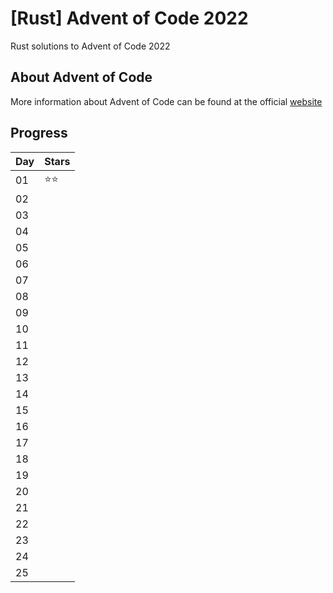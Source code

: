 # [Rust] Advent of Code 2022 
Rust solutions to Advent of Code 2022

## About Advent of Code
More information about Advent of Code can be found at the official [website](https://adventofcode.com/)

## Progress

| Day | Stars |
|---|---|
| 01| ⭐⭐|
| 02| |
| 03| |
| 04| |
| 05| |
| 06| |
| 07| |
| 08| |
| 09| |
| 10| |
| 11| |
| 12| |
| 13| |
| 14| |
| 15| |
| 16| |
| 17| |
| 18| |
| 19| |
| 20| |
| 21| |
| 22| |
| 23| |
| 24| |
| 25| |

